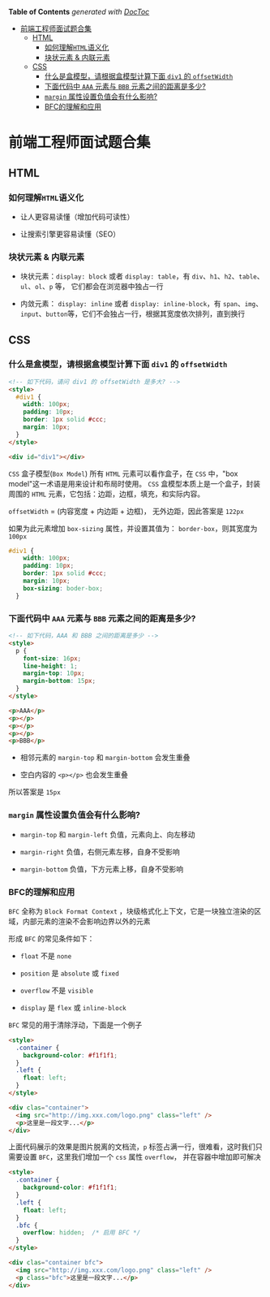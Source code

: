 <!-- START doctoc generated TOC please keep comment here to allow auto update -->
<!-- DON'T EDIT THIS SECTION, INSTEAD RE-RUN doctoc TO UPDATE -->
**Table of Contents**  *generated with [DocToc](https://github.com/thlorenz/doctoc)*

- [前端工程师面试题合集](#%E5%89%8D%E7%AB%AF%E5%B7%A5%E7%A8%8B%E5%B8%88%E9%9D%A2%E8%AF%95%E9%A2%98%E5%90%88%E9%9B%86)
  - [HTML](#html)
    - [如何理解`HTML`语义化](#%E5%A6%82%E4%BD%95%E7%90%86%E8%A7%A3html%E8%AF%AD%E4%B9%89%E5%8C%96)
    - [块状元素 & 内联元素](#%E5%9D%97%E7%8A%B6%E5%85%83%E7%B4%A0--%E5%86%85%E8%81%94%E5%85%83%E7%B4%A0)
  - [CSS](#css)
    - [什么是盒模型，请根据盒模型计算下面 `div1` 的 `offsetWidth`](#%E4%BB%80%E4%B9%88%E6%98%AF%E7%9B%92%E6%A8%A1%E5%9E%8B%E8%AF%B7%E6%A0%B9%E6%8D%AE%E7%9B%92%E6%A8%A1%E5%9E%8B%E8%AE%A1%E7%AE%97%E4%B8%8B%E9%9D%A2-div1-%E7%9A%84-offsetwidth)
    - [下面代码中 `AAA` 元素与 `BBB` 元素之间的距离是多少?](#%E4%B8%8B%E9%9D%A2%E4%BB%A3%E7%A0%81%E4%B8%AD-aaa-%E5%85%83%E7%B4%A0%E4%B8%8E-bbb-%E5%85%83%E7%B4%A0%E4%B9%8B%E9%97%B4%E7%9A%84%E8%B7%9D%E7%A6%BB%E6%98%AF%E5%A4%9A%E5%B0%91)
    - [`margin` 属性设置负值会有什么影响?](#margin-%E5%B1%9E%E6%80%A7%E8%AE%BE%E7%BD%AE%E8%B4%9F%E5%80%BC%E4%BC%9A%E6%9C%89%E4%BB%80%E4%B9%88%E5%BD%B1%E5%93%8D)
    - [BFC的理解和应用](#bfc%E7%9A%84%E7%90%86%E8%A7%A3%E5%92%8C%E5%BA%94%E7%94%A8)

<!-- END doctoc generated TOC please keep comment here to allow auto update -->

# 前端工程师面试题合集

## HTML

### 如何理解`HTML`语义化

- 让人更容易读懂（增加代码可读性）

- 让搜索引擎更容易读懂（SEO）

### 块状元素 & 内联元素

- 块状元素：`display: block` 或者 `display: table`，有 `div`、`h1`、`h2`、`table`、`ul`、`ol`、`p` 等， 它们都会在浏览器中独占一行

- 内敛元素： `display: inline` 或者 `display: inline-block`，有 `span`、`img`、`input`、`button`等，它们不会独占一行，根据其宽度依次排列，直到换行

## CSS

### 什么是盒模型，请根据盒模型计算下面 `div1` 的 `offsetWidth`

```html
<!-- 如下代码，请问 div1 的 offsetWidth 是多大? -->
<style>
  #div1 {
    width: 100px;
    padding: 10px;
    border: 1px solid #ccc;
    margin: 10px;
  }
</style>

<div id="div1"></div>
```

`CSS` 盒子模型(`Box Model`) 所有 `HTML` 元素可以看作盒子，在 `CSS` 中，"box model"这一术语是用来设计和布局时使用。 `CSS` 盒模型本质上是一个盒子，封装周围的 `HTML` 元素，它包括：边距，边框，填充，和实际内容。

`offsetWidth` = (内容宽度 + 内边距 + 边框)， 无外边距，因此答案是 `122px`

如果为此元素增加 `box-sizing` 属性，并设置其值为： `border-box`，则其宽度为 `100px`

```css
#div1 {
    width: 100px;
    padding: 10px;
    border: 1px solid #ccc;
    margin: 10px;
    box-sizing: boder-box;
  }
```

### 下面代码中 `AAA` 元素与 `BBB` 元素之间的距离是多少?

```html
<!-- 如下代码，AAA 和 BBB 之间的距离是多少 -->
<style>
  p {
    font-size: 16px;
    line-height: 1;
    margin-top: 10px;
    margin-bottom: 15px;
  }
</style>

<p>AAA</p>
<p></p>
<p></p>
<p></p>
<p>BBB</p>
```

- 相邻元素的 `margin-top` 和 `margin-bottom` 会发生重叠

- 空白内容的 `<p></p>` 也会发生重叠

所以答案是 `15px`

### `margin` 属性设置负值会有什么影响?

- `margin-top` 和 `margin-left` 负值，元素向上、向左移动

- `margin-right` 负值，右侧元素左移，自身不受影响

- `margin-bottom` 负值，下方元素上移，自身不受影响

### BFC的理解和应用

`BFC` 全称为 `Block Format Context` ，块级格式化上下文，它是一块独立渲染的区域，内部元素的渲染不会影响边界以外的元素

形成 `BFC` 的常见条件如下：

- `float` 不是 `none`

- `position` 是 `absolute` 或 `fixed`

- `overflow` 不是 `visible`

- `display` 是 `flex` 或 `inline-block`

`BFC` 常见的用于清除浮动，下面是一个例子

```html
<style>
  .container {
    background-color: #f1f1f1;
  }
  .left {
    float: left;
  }
</style>

<div clas="container">
  <img src="http://img.xxx.com/logo.png" class="left" />
  <p>这里是一段文字...</p>
</div>
```

上面代码展示的效果是图片脱离的文档流，`p` 标签占满一行，很难看，这时我们只需要设置 `BFC`，这里我们增加一个 `css` 属性 `overflow`， 并在容器中增加即可解决

```html
<style>
  .container {
    background-color: #f1f1f1;
  }
  .left {
    float: left;
  }
  .bfc {
    overflow: hidden;  /* 启用 BFC */
  }
</style>

<div clas="container bfc">
  <img src="http://img.xxx.com/logo.png" class="left" />
  <p class="bfc">这里是一段文字...</p>
</div>
```